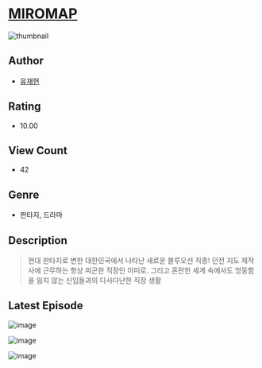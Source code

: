 # [MIROMAP](https://comic.naver.com/challenge/list?titleId=811369)
![thumbnail](https://image-comic.pstatic.net/user_contents_data/challenge_comic/2023/05/25/367275/upload_3545231436333592624_480x623.jpeg)

## Author
- [유재현](https://comic.naver.com/artistTitle?id=367275)

## Rating
- 10.00

## View Count
- 42

## Genre
- 판타지, 드라마

## Description
> 현대 판타지로 변한 대한민국에서 나타난 새로운 블루오션 직종! 던전 지도 제작사에 근무하는 항상 피곤한 직장인 이미로. 그리고 혼란한 세계 속에서도 엉뚱함을 잃지 않는 신입들과의 다사다난한 직장 생활


## Latest Episode
![image](https://image-comic.pstatic.net/user_contents_data/challenge_comic/2023/05/25/367275/upload_3762819282013086518.jpeg)

![image](https://image-comic.pstatic.net/user_contents_data/challenge_comic/2023/05/25/367275/upload_4122258626808657461.jpeg)

![image](https://image-comic.pstatic.net/user_contents_data/challenge_comic/2023/05/25/367275/upload_3558179264511686456.jpeg)
